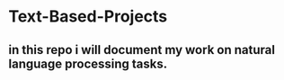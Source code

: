 # Text-Based-Projects
## in this repo i will document my work on natural language processing tasks.
